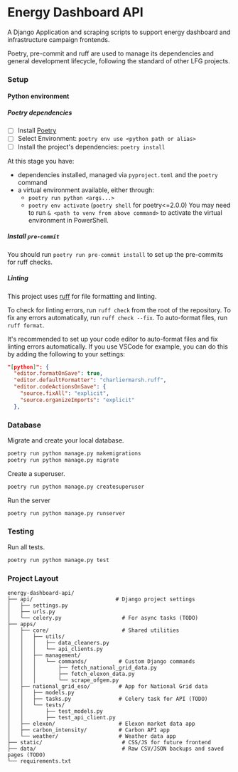 # Energy Dashboard API

A Django Application and scraping scripts to support energy dashboard and infrastructure campaign frontends.

Poetry, pre-commit and ruff are used to manage its dependencies and general development lifecycle,
following the standard of other LFG projects.

### Setup

#### Python environment

##### Poetry dependencies

- [ ] Install [Poetry](https://python-poetry.org/docs/#installation)
- [ ] Select Environment: `poetry env use <python path or alias>`
- [ ] Install the project's dependencies: `poetry install`

At this stage you have:

- dependencies installed, managed via `pyproject.toml` and the `poetry` command
- a virtual environment available, either through:
  - `poetry run python <args...>`
  - `poetry env activate` (`poetry shell` for poetry<=2.0.0)
You may need to run `& <path to venv from above command>` to activate the virtual environment in PowerShell.
 
##### Install `pre-commit`

You should run `poetry run pre-commit install` to set up the pre-commits for ruff checks.

##### Linting

This project uses [ruff](https://docs.astral.sh/ruff/) for file formatting and linting.

To check for linting errors, run `ruff check` from the root of the repository. To fix any errors automatically, run `ruff check --fix`. To auto-format files, run `ruff format`.

It's recommended to set up your code editor to auto-format files and fix linting errors automatically. If you use VSCode for example, you can do this by adding the following to your settings:

```json
"[python]": {
  "editor.formatOnSave": true,
  "editor.defaultFormatter": "charliermarsh.ruff",
  "editor.codeActionsOnSave": {
    "source.fixAll": "explicit",
    "source.organizeImports": "explicit"
  },
```

### Database


Migrate and create your local database.

```sh
poetry run python manage.py makemigrations
poetry run python manage.py migrate
```


Create a superuser.

```sh
poetry run python manage.py createsuperuser
```


Run the server

```sh
poetry run python manage.py runserver
```

### Testing

Run all tests.

```sh
poetry run python manage.py test
```


### Project Layout

```plaintext
energy-dashboard-api/
├── api/                          # Django project settings
│   ├── settings.py
│   ├── urls.py
│   └── celery.py                   # For async tasks (TODO)
├── apps/
│   ├── core/                       # Shared utilities
│   │   ├── utils/
│   │   │   ├── data_cleaners.py
│   │   │   └── api_clients.py
│   │   ├── management/
│   │   │   └── commands/          # Custom Django commands
│   │   │       ├── fetch_national_grid_data.py
│   │   │       ├── fetch_elexon_data.py
│   │   │       └── scrape_ofgem.py
│   ├── national_grid_eso/         # App for National Grid data
│   │   ├── models.py
│   │   ├── tasks.py               # Celery task for API (TODO)
│   │   └── tests/
│   │       ├── test_models.py
│   │       ├── test_api_client.py
│   ├── elexon/                    # Elexon market data app
│   ├── carbon_intensity/          # Carbon API app
│   └── weather/                   # Weather data app
├── static/                         # CSS/JS for future frontend
├── data/                           # Raw CSV/JSON backups and saved pages (TODO)
└── requirements.txt
```
